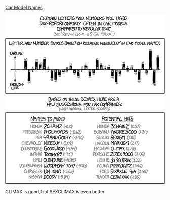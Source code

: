 [Car Model Names](https://xkcd.com/1571)

![Car Model Names](./random_comic.png)

CLIMAX is good, but SEXCLIMAX is even better.

